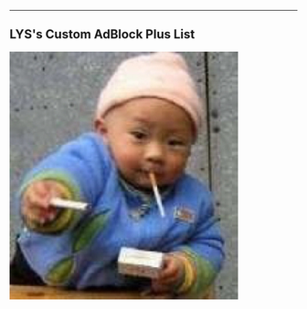 ----
LYS's Custom AdBlock Plus List
----

![Logo](https://raw.githubusercontent.com/oh-yslim/LYS_AdB/master/logo.jpg)
